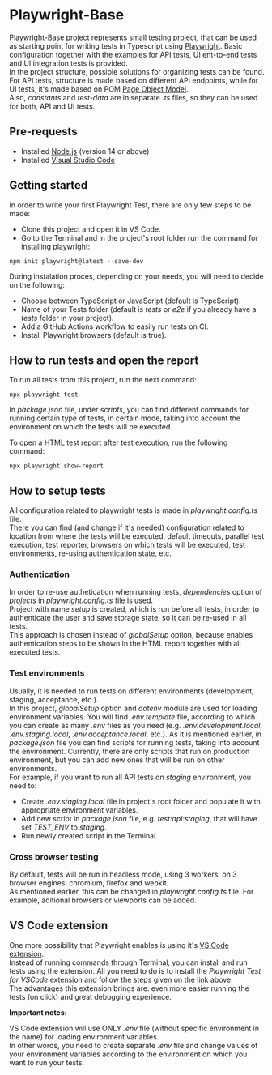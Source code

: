 # Playwright-Base

Playwright-Base project represents small testing project, that can be used as starting point for writing tests in Typescript using [Playwright](https://playwright.dev/). Basic configuration together with the examples for API tests, UI ent-to-end tests and UI integration tests is provided.</br>
In the project structure, possible solutions for organizing tests can be found. For API tests, structure is made based on different API endpoints, while for UI tests, it's made based on POM [Page Object Model](https://playwright.dev/docs/pom).</br>
Also, _constants_ and _test-data_ are in separate _.ts_ files, so they can be used for both, API and UI tests.</br>

## Pre-requests

- Installed [Node.js](https://nodejs.org/en) (version 14 or above)
- Installed [Visual Studio Code](https://code.visualstudio.com/)

## Getting started

In order to write your first Playwright Test, there are only few steps to be made:</br>

- Clone this project and open it in VS Code.</br>
- Go to the Terminal and in the project's root folder run the command for installing playwright:<br/>

```
npm init playwright@latest --save-dev
```

During instalation proces, depending on your needs, you will need to decide on the following:</br>

- Choose between TypeScript or JavaScript (default is TypeScript).</br>
- Name of your Tests folder (default is _tests_ or _e2e_ if you already have a _tests_ folder in your project).</br>
- Add a GitHub Actions workflow to easily run tests on CI.</br>
- Install Playwright browsers (default is true).</br>

## How to run tests and open the report

To run all tests from this project, run the next command:<br/>

```
npx playwright test
```

In _package.json_ file, under _scripts_, you can find different commands for running certain type of tests, in certain mode, taking into account the environment on which the tests will be executed.<br/>

To open a HTML test report after test execution, run the following command:<br/>

```
npx playwright show-report
```

## How to setup tests

All configuration related to playwright tests is made in _playwright.config.ts_ file.</br>
There you can find (and change if it's needed) configuration related to location from where the tests will be executed, default timeouts, parallel test execution, test reporter, browsers on which tests will be executed, test environments, re-using authentication state, etc.</br>

### Authentication

In order to re-use authetication when running tests, _dependencies_ option of _projects_ in _playwright.config.ts_ file is used.</br>
Project with name _setup_ is created, which is run before all tests, in order to authenticate the user and save storage state, so it can be re-used in all tests.</br>
This approach is chosen instead of _globalSetup_ option, because enables authentication steps to be shown in the HTML report together with all executed tests.</br>

### Test environments

Usually, it is needed to run tests on different environments (development, staging, acceptance, etc.).</br>
In this project, _globalSetup_ option and _dotenv_ module are used for loading environment variables. You will find _.env.template_ file, according to which you can create as many _.env_ files as you need (e.g. _.env.development.local_, _.env.staging.local_, _.env.acceptance.local_, etc.). As it is mentioned earlier, in _package.json_ file you can find scripts for running tests, taking into account the environment. Currently, there are only scripts that run on production environment, but you can add new ones that will be run on other environments.</br>
For example, if you want to run all API tests on _staging_ environment, you need to:</br>

- Create _.env.staging.local_ file in project's root folder and populate it with appropriate environment variables.</br>
- Add new script in _package.json_ file, e.g. _test:api:staging_, that will have set _TEST_ENV_ to _staging_.</br>
- Run newly created script in the Terminal.</br>

### Cross browser testing

By default, tests will be run in headless mode, using 3 workers, on 3 browser engines: chromium, firefox and webkit.</br>
As mentioned earlier, this can be changed in _playwright.config.ts_ file. For example, aditional browsers or viewports can be added.</br>

## VS Code extension

One more possibility that Playwright enables is using it's [VS Code extension](https://playwright.dev/docs/getting-started-vscode).</br>
Instead of running commands through Terminal, you can install and run tests using the extension. All you need to do is to install the _Playwright Test for VSCode_ extension and follow the steps given on the link above.</br>
The advantages this extension brings are: even more easier running the tests (on click) and great debugging experience.</br>

**Important notes:**

VS Code extension will use ONLY _.env_ file (without specific environment in the name) for loading environment variables.</br>
In other words, you need to create separate _.env_ file and change values of your environment variables according to the environment on which you want to run your tests.</br>
